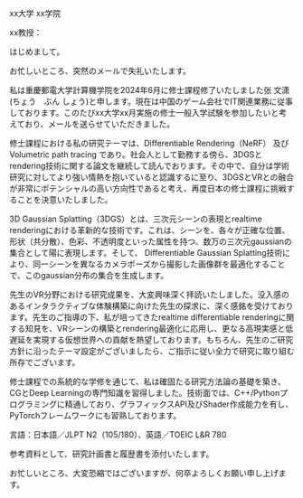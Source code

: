 xx大学		xx学院

xx教授：

はじめまして。

お忙しいところ、突然のメールで失礼いたします。

私は重慶郵電大学計算機学院を2024年6月に修士課程修了いたしました张  文潇(ちょう　ぶん しょう)と申します。現在は中国のゲーム会社でIT関連業務に従事しております。このたびxx大学xx月実施の修士一般入学試験を参加したいと考えており、メールを送らせていただきました。

修士課程における私の研究テーマは、Differentiable Rendering（NeRF） 及び Volumetric path tracing であり。社会人として勤務する傍ら、3DGSとrendering技術に関する論文を継続して読んでおります。その中で、自分は学術研究に対してより強い情熱を抱いていると認識するに至り、3DGSとVRとの融合が非常にポテンシャルの高い方向性であると考え、再度日本の修士課程に挑戦することを決意いたしました。

3D Gaussian Splatting（3DGS）とは、三次元シーンの表現とrealtime renderingにおける革新的な技術です。これは、シーンを、各々が正確な位置、形状（共分散）、色彩、不透明度といった属性を持つ、数万の三次元gaussianの集合として陽に表現します。そして、 Differentiable  Gaussian Splatting技術により、同一シーンを異なるカメラポーズから撮影した画像群を最適化することで、このgaussian分布の集合を生成します。

先生のVR分野における研究成果を、大変興味深く拝読いたしました。没入感のあるインタラクティブな体験構築に向けた先生の探求に、深く感銘を受けております。先生のご指導の下、私が培ってきたrealtime differentiable renderingに関する知見を、VRシーンの構築とrendering最適化に応用し、更なる高現実感と低遅延を実現する仮想世界への貢献を熱望しております。もちろん、先生のご研究方針に沿ったテーマ設定がございましたら、ご指示に従い全力で研究に取り組む所存でございます。

修士課程での系統的な学修を通じて、私は確固たる研究方法論の基礎を築き、CGとDeep Learningの専門知識を習得しました。技術面では、C++/Pythonプログラミングに精通しており、グラフィックスAPI及びShader作成能力を有し、PyTorchフレームワークにも習熟しております。

言語：日本語／JLPT N2（105/180）、英語／TOEIC L&R 780

参考資料として、研究計画書と履歴書を添付いたします。

お忙しいところ、大変恐縮ではございますが、何卒よろしくお願い申し上げます。
